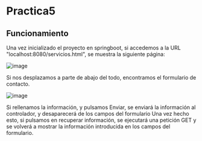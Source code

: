 # Practica5

## Funcionamiento

Una vez inicializado el proyecto en springboot, si accedemos a la URL "localhost:8080/servicios.html", se muestra la siguiente página:

![image](https://user-images.githubusercontent.com/78079809/159045276-6b4b9322-994a-45ca-ba51-5dd5087aa5c0.png)



Si nos desplazamos a parte de abajo del todo, encontramos el formulario de contacto.

![image](https://user-images.githubusercontent.com/78079809/159045700-1812ce34-4f8f-41c6-aefe-2410a8996e28.png)


Si rellenamos la información, y pulsamos Enviar, se enviará la información al controlador, y desaparecerá de los campos del formulario
Una vez hecho esto, si pulsamos en recuperar información, se ejecutará una petición GET y se volverá a mostrar la información introducida
en los campos del formulario.
